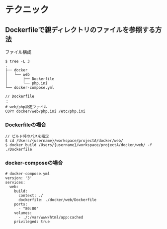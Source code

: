 # テクニック

## Dockerfileで親ディレクトリのファイルを参照する方法

ファイル構成
```
$ tree -L 3
.
├── docker
│   └── web
│       ├── Dockerfile
│       └── php.ini
└── docker-compose.yml
```

```
// Dockerfile
：
# web/php設定ファイル
COPY docker/web/php.ini /etc/php.ini
```

### Dockerfileの場合

```
// ビルド時のパスを指定
$ cd /Users/{username}/workspace/projectA/docker/web/
$ docker build /Users/{username}/workspace/projectA/docker/web/ -f ./Dockerfile
```

### docker-composeの場合

```
# docker-compose.yml
version: '3'
services:
  web:
    build:
      context: ./
      dockerfile: ./docker/web/Dockerfile
    ports:
      - "80:80"
    volumes:
      - ./:/var/www/html/app:cached
    privileged: true
```
